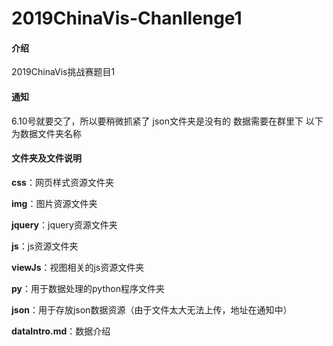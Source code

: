 # 2019ChinaVis-Chanllenge1

#### 介绍
2019ChinaVis挑战赛题目1

#### 通知

6.10号就要交了，所以要稍微抓紧了
json文件夹是没有的 数据需要在群里下 以下为数据文件夹名称

#### 文件夹及文件说明

**css**：网页样式资源文件夹

**img**：图片资源文件夹

**jquery**：jquery资源文件夹

**js**：js资源文件夹

**viewJs**：视图相关的js资源文件夹

**py**：用于数据处理的python程序文件夹

**json**：用于存放json数据资源（由于文件太大无法上传，地址在通知中）

**dataIntro.md**：数据介绍
